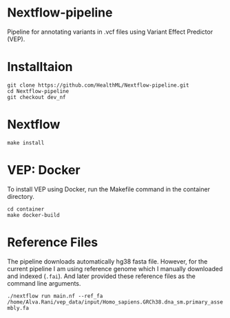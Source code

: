 # Nextflow-pipeline
Pipeline for annotating variants in .vcf files using Variant Effect Predictor (VEP).

# Installtaion
```
git clone https://github.com/HealthML/Nextflow-pipeline.git
cd Nextflow-pipeline
git checkout dev_nf
```

# Nextflow
`make install`

# VEP: Docker
To install VEP using Docker, run the Makefile command in the container directory.

```
cd container
make docker-build
```

# Reference Files

The pipeline downloads automatically hg38 fasta file. However, for the current pipeline I am using reference genome which I manually downloaded and indexed (`.fai`). And later provided these reference files as the command line arguments.

`./nextflow run main.nf --ref_fa /home/Alva.Rani/vep_data/input/Homo_sapiens.GRCh38.dna_sm.primary_assembly.fa`




